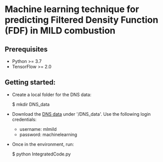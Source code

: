 # Machine learning technique for predicting Filtered Density Function (FDF) in MILD combustion
## Prerequisites
* Python >= 3.7
* TensorFlow >= 2.0

## Getting started:

  * Create a local folder for the DNS data:
  
    $ mkdir DNS_data
  
  * Download the [DNS data](http://www2.eng.cam.ac.uk/~zc252/fileShare/) under '/DNS_data'. Use the following login credentials:
  
    - username: mlmild 
    - password: machinelearning
  
  * Once in the environment, run:
  
    $ python IntegratedCode.py
    
    
